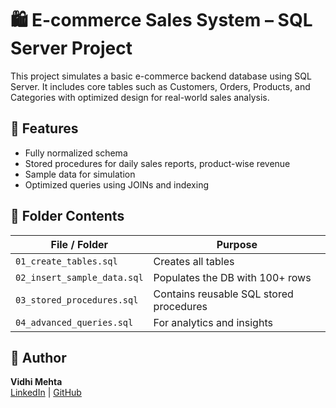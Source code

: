 # 🛍️ E-commerce Sales System – SQL Server Project

This project simulates a basic e-commerce backend database using SQL Server. It includes core tables such as Customers, Orders, Products, and Categories with optimized design for real-world sales analysis.

## 🔧 Features

- Fully normalized schema
- Stored procedures for daily sales reports, product-wise revenue
- Sample data for simulation
- Optimized queries using JOINs and indexing

## 📂 Folder Contents

| File / Folder         | Purpose |
|-----------------------|---------|
| `01_create_tables.sql`     | Creates all tables |
| `02_insert_sample_data.sql`| Populates the DB with 100+ rows |
| `03_stored_procedures.sql` | Contains reusable SQL stored procedures |
| `04_advanced_queries.sql`  | For analytics and insights |

## 🧠 Author

**Vidhi Mehta**  
[LinkedIn](https://linkedin.com/in/vidhi-mehta-0103a3350) | [GitHub](https://github.com/Vidhi2104)
